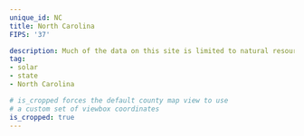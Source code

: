 ```yaml
---
unique_id: NC
title: North Carolina
FIPS: '37'

description: Much of the data on this site is limited to natural resource extraction on federal land, which represents 7.7% of all land in North Carolina.
tag:
- solar
- state
- North Carolina

# is_cropped forces the default county map view to use
# a custom set of viewbox coordinates
is_cropped: true
---
```

